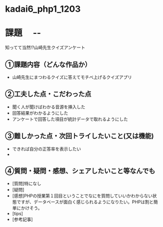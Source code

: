 # kadai6_php1_1203

# 課題　 --
知ってて当然!?山崎先生クイズアンケート

## ①課題内容（どんな作品か）
- 山崎先生にまつわるクイズに答えてモチベ上げるクイズアプリ

## ②工夫した点・こだわった点
- 聞く人が聞けばわかる音源を挿入した
- 回答結果がわかるようにした
- アンケートで回答した項目が統計データで取れるようにした

## ③難しかった点・次回トライしたいこと(又は機能)
- できれば自分の正答率を表示したい
- 

## ④質問・疑問・感想、シェアしたいこと等なんでも
- [質問]特になし
- [疑問]
- [感想]PHPの授業第１回目ということでなにを質問していいかわからない状態ですが、データベースが面白く感じられるようになりたい。PHPは割と簡単にかけそう。
- [tips]
- [参考記事]
